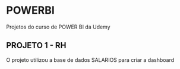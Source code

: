 # POWERBI
Projetos do curso de POWER BI da Udemy

<h2> PROJETO 1 - RH  </h2>

O projeto utilizou a base de dados SALARIOS para criar a dashboard
